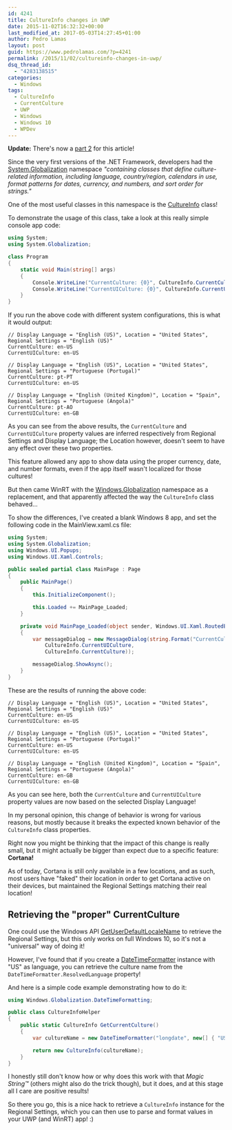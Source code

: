 ```yaml
---
id: 4241
title: CultureInfo changes in UWP
date: 2015-11-02T16:32:32+00:00
last_modified_at: 2017-05-03T14:27:45+01:00
author: Pedro Lamas
layout: post
guid: https://www.pedrolamas.com/?p=4241
permalink: /2015/11/02/cultureinfo-changes-in-uwp/
dsq_thread_id:
  - "4283138515"
categories:
  - Windows
tags:
  - CultureInfo
  - CurrentCulture
  - UWP
  - Windows
  - Windows 10
  - WPDev
---
```

**Update:** There's now a [part 2](https://www.pedrolamas.com/2017/05/03/cultureinfo-changes-in-uwp-part-2/) for this article!

Since the very first versions of the .NET Framework, developers had the [System.Globalization](https://msdn.microsoft.com/en-us/library/system.globalization(v=vs.110).aspx) namespace *"containing classes that define culture-related information, including language, country/region, calendars in use, format patterns for dates, currency, and numbers, and sort order for strings."*

One of the most useful classes in this namespace is the [CultureInfo](https://msdn.microsoft.com/en-us/library/system.globalization.cultureinfo(v=vs.110).aspx) class!

To demonstrate the usage of this class, take a look at this really simple console app code:

```csharp
using System;
using System.Globalization;

class Program
{
    static void Main(string[] args)
    {
        Console.WriteLine("CurrentCulture: {0}", CultureInfo.CurrentCulture);
        Console.WriteLine("CurrentUICulture: {0}", CultureInfo.CurrentUICulture);
    }
}
```

If you run the above code with different system configurations, this is what it would output:

```text
// Display Language = "English (US)", Location = "United States", Regional Settings = "English (US)"
CurrentCulture: en-US
CurrentUICulture: en-US

// Display Language = "English (US)", Location = "United States", Regional Settings = "Portuguese (Portugal)"
CurrentCulture: pt-PT
CurrentUICulture: en-US

// Display Language = "English (United Kingdom)", Location = "Spain", Regional Settings = "Portuguese (Angola)"
CurrentCulture: pt-AO
CurrentUICulture: en-GB
```

As you can see from the above results, the `CurrentCulture` and `CurrentUICulture` property values are inferred respectively from Regional Settings and Display Language; the Location however, doesn't seem to have any effect over these two properties.

This feature allowed any app to show data using the proper currency, date, and number formats, even if the app itself wasn't localized for those cultures!

But then came WinRT with the [Windows.Globalization](https://msdn.microsoft.com/en-us/library/windows/apps/windows.globalization.aspx) namespace as a replacement, and that apparently affected the way the `CultureInfo` class behaved...

To show the differences, I've created a blank Windows 8 app, and set the following code in the MainView.xaml.cs file:

```csharp
using System;
using System.Globalization;
using Windows.UI.Popups;
using Windows.UI.Xaml.Controls;

public sealed partial class MainPage : Page
{
    public MainPage()
    {
        this.InitializeComponent();

        this.Loaded += MainPage_Loaded;
    }

    private void MainPage_Loaded(object sender, Windows.UI.Xaml.RoutedEventArgs e)
    {
        var messageDialog = new MessageDialog(string.Format("CurrentCulture: {0}" + Environment.NewLine + "CurrentUICulture: {1}",
            CultureInfo.CurrentUICulture,
            CultureInfo.CurrentCulture));

        messageDialog.ShowAsync();
    }
}
```

These are the results of running the above code:

```text
// Display Language = "English (US)", Location = "United States", Regional Settings = "English (US)"
CurrentCulture: en-US
CurrentUICulture: en-US

// Display Language = "English (US)", Location = "United States", Regional Settings = "Portuguese (Portugal)"
CurrentCulture: en-US
CurrentUICulture: en-US

// Display Language = "English (United Kingdom)", Location = "Spain", Regional Settings = "Portuguese (Angola)"
CurrentCulture: en-GB
CurrentUICulture: en-GB
```

As you can see here, both the `CurrentCulture` and `CurrentUICulture` property values are now based on the selected Display Language!

In my personal opinion, this change of behavior is wrong for various reasons, but mostly because it breaks the expected known behavior of the `CultureInfo` class properties.

Right now you might be thinking that the impact of this change is really small, but it might actually be bigger than expect due to a specific feature: **Cortana!**

As of today, Cortana is still only available in a few locations, and as such, most users have "faked" their location in order to get Cortana active on their devices, but maintained the Regional Settings matching their real location!

## Retrieving the "proper" CurrentCulture

One could use the Windows API [GetUserDefaultLocaleName](https://msdn.microsoft.com/en-us/library/windows/desktop/dd318136.aspx) to retrieve the Regional Settings, but this only works on full Windows 10, so it's not a "universal" way of doing it!

However, I've found that if you create a [DateTimeFormatter](https://msdn.microsoft.com/en-us/library/windows/apps/windows.globalization.datetimeformatting.datetimeformatter) instance with "US" as language, you can retrieve the culture name from the `DateTimeFormatter.ResolvedLanguage` property!

And here is a simple code example demonstrating how to do it:

```csharp
using Windows.Globalization.DateTimeFormatting;

public class CultureInfoHelper
{
    public static CultureInfo GetCurrentCulture()
    {
        var cultureName = new DateTimeFormatter("longdate", new[] { "US" }).ResolvedLanguage;

        return new CultureInfo(cultureName);
    }
}
```

I honestly still don't know how or why does this work with that *Magic String™* (others might also do the trick though), but it does, and at this stage all I care are positive results!

So there you go, this is a nice hack to retrieve a `CultureInfo` instance for the Regional Settings, which you can then use to parse and format values in your UWP (and WinRT) app! :)
